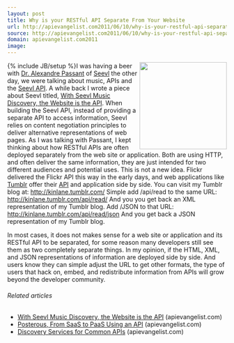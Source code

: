 ```yaml
---
layout: post
title: Why is your RESTful API Separate From Your Website
url: http://apievangelist.com2011/06/10/why-is-your-restful-api-separate-from-your-website/
source: http://apievangelist.com2011/06/10/why-is-your-restful-api-separate-from-your-website/
domain: apievangelist.com2011
image: 
---
```

{% include JB/setup %}<a href="http://seevl.net/"><img src="http://kinlane-productions.s3.amazonaws.com/api-evangelist/seevl_logo1.png"  width="200" align="right" /></a>I was having a beer with <a href="http://twitter.com/!/terraces">Dr. Alexandre Passant</a> of <a href="http://seevl.net/">Seevl</a> the other day, we were talking about music, APIs and the <a href="http://developers.seevl.net/">Seevl API</a>.
A while back I wrote a piece about Seevl titled, <a href="http://blog.apievangelist.com/2011/05/27/with-seevl-music-discovery-the-website-is-the-api/">With Seevl Music Discovery, the Website is the API</a>. When building the Seevl API, instead of providing a separate API to access information, Seevl relies on content negotiation principles to deliver alternative representations of web pages.
As I was talking with Passant, I kept thinking about how RESTful APIs are often deployed separately from the web site or application. Both are using HTTP, and often deliver the same information, they are just intended for two different audiences and potential uses.
This is not a new idea. Flickr delivered the Flickr API this way in the early days, and web applications like <a title="Tumblr" href="http://www.tumblr.com/">Tumblr</a> offer their <a title="API" href="http://www.tumblr.com/docs/en/api">API</a> and application side by side.
You can visit my Tumblr blog at: <a title="http://kinlane.tumblr.com/" href="http://kinlane.tumblr.com/">http://kinlane.tumblr.com/</a>
Simple add /api/read to the same URL: <a title="http://kinlane.tumblr.com/api/read/" href="http://kinlane.tumblr.com/api/read/">http://kinlane.tumblr.com/api/read/</a>
And you you get back an XML representation of my Tumblr blog.
Add /JSON to that URL: <a href="http://kinlane.tumblr.com/api/read/json">http://kinlane.tumblr.com/api/read/json</a>
And you get back a JSON representation of my Tumblr blog.
<div>
     In most cases, it does not makes sense for a web site or application and its RESTful API to be separated, for some reason many developers still see them as two completely separate things.
     In my opinion, if the HTML, XML, and JSON representations of information are deployed side by side. And users know they can simple adjust the URL to get other formats, the type of users that hack on, embed, and redistribute information from APIs will grow beyond the developer community.
     
</div>
<h6 class="zemanta-related-title c2">
     Related articles
</h6>
<ul class="zemanta-article-ul">
     <li class="zemanta-article-ul-li">
          <a href="http://blog.apievangelist.com/2011/05/27/with-seevl-music-discovery-the-website-is-the-api/">With Seevl Music Discovery, the Website is the API</a> (apievangelist.com)
     </li>
     <li class="zemanta-article-ul-li">
          <a href="http://blog.apievangelist.com/2011/06/10/posterous-from-saas-to-paas-using-an-api/">Posterous, From SaaS to PaaS Using an API</a> (apievangelist.com)
     </li>
     <li class="zemanta-article-ul-li">
          <a href="http://blog.apievangelist.com/2011/05/21/discovery-services-for-common-apis/">Discovery Services for Common APIs</a> (apievangelist.com)
     </li>
</ul>
